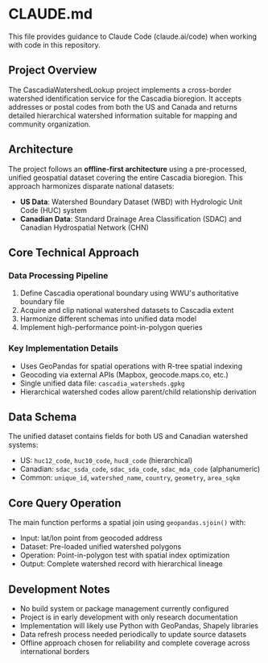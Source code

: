 # CLAUDE.md

This file provides guidance to Claude Code (claude.ai/code) when working with code in this repository.

## Project Overview

The CascadiaWatershedLookup project implements a cross-border watershed identification service for the Cascadia bioregion. It accepts addresses or postal codes from both the US and Canada and returns detailed hierarchical watershed information suitable for mapping and community organization.

## Architecture

The project follows an **offline-first architecture** using a pre-processed, unified geospatial dataset covering the entire Cascadia bioregion. This approach harmonizes disparate national datasets:

- **US Data**: Watershed Boundary Dataset (WBD) with Hydrologic Unit Code (HUC) system
- **Canadian Data**: Standard Drainage Area Classification (SDAC) and Canadian Hydrospatial Network (CHN)

## Core Technical Approach

### Data Processing Pipeline
1. Define Cascadia operational boundary using WWU's authoritative boundary file
2. Acquire and clip national watershed datasets to Cascadia extent
3. Harmonize different schemas into unified data model
4. Implement high-performance point-in-polygon queries

### Key Implementation Details
- Uses GeoPandas for spatial operations with R-tree spatial indexing
- Geocoding via external APIs (Mapbox, geocode.maps.co, etc.)
- Single unified data file: `cascadia_watersheds.gpkg`
- Hierarchical watershed codes allow parent/child relationship derivation

## Data Schema

The unified dataset contains fields for both US and Canadian watershed systems:
- US: `huc12_code`, `huc10_code`, `huc8_code` (hierarchical)
- Canadian: `sdac_ssda_code`, `sdac_sda_code`, `sdac_mda_code` (alphanumeric)
- Common: `unique_id`, `watershed_name`, `country`, `geometry`, `area_sqkm`

## Core Query Operation

The main function performs a spatial join using `geopandas.sjoin()` with:
- Input: lat/lon point from geocoded address
- Dataset: Pre-loaded unified watershed polygons
- Operation: Point-in-polygon test with spatial index optimization
- Output: Complete watershed record with hierarchical lineage

## Development Notes

- No build system or package management currently configured
- Project is in early development with only research documentation
- Implementation will likely use Python with GeoPandas, Shapely libraries
- Data refresh process needed periodically to update source datasets
- Offline approach chosen for reliability and complete coverage across international borders